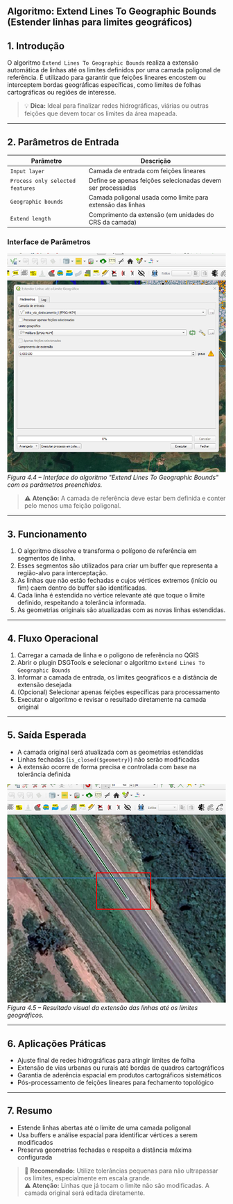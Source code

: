 ## Algoritmo: Extend Lines To Geographic Bounds (Estender linhas para limites geográficos)

## 1. Introdução

O algoritmo `Extend Lines To Geographic Bounds` realiza a extensão automática de linhas até os limites definidos por uma camada poligonal de referência. É utilizado para garantir que feições lineares encostem ou interceptem bordas geográficas específicas, como limites de folhas cartográficas ou regiões de interesse.

> 💡 **Dica:** Ideal para finalizar redes hidrográficas, viárias ou outras feições que devem tocar os limites da área mapeada.

---

## 2. Parâmetros de Entrada

| Parâmetro             | Descrição                                                                 |
|-----------------------|---------------------------------------------------------------------------|
| `Input layer`         | Camada de entrada com feições lineares                                    |
| `Process only selected features` | Define se apenas feições selecionadas devem ser processadas         |
| `Geographic bounds`   | Camada poligonal usada como limite para extensão das linhas               |
| `Extend length`       | Comprimento da extensão (em unidades do CRS da camada)                    |

### Interface de Parâmetros

![Interface Extend Lines](./assets/modulo-04/img-config-extend-lines.png)  
*Figura 4.4 – Interface do algoritmo "Extend Lines To Geographic Bounds" com os parâmetros preenchidos.*

> ⚠️ **Atenção:** A camada de referência deve estar bem definida e conter pelo menos uma feição poligonal.

---

## 3. Funcionamento

1. O algoritmo dissolve e transforma o polígono de referência em segmentos de linha.
2. Esses segmentos são utilizados para criar um buffer que representa a região-alvo para interceptação.
3. As linhas que não estão fechadas e cujos vértices extremos (início ou fim) caem dentro do buffer são identificadas.
4. Cada linha é estendida no vértice relevante até que toque o limite definido, respeitando a tolerância informada.
5. As geometrias originais são atualizadas com as novas linhas estendidas.

---

## 4. Fluxo Operacional

1. Carregar a camada de linha e o polígono de referência no QGIS  
2. Abrir o plugin DSGTools e selecionar o algoritmo `Extend Lines To Geographic Bounds`  
3. Informar a camada de entrada, os limites geográficos e a distância de extensão desejada  
4. (Opcional) Selecionar apenas feições específicas para processamento  
5. Executar o algoritmo e revisar o resultado diretamente na camada original  

---

## 5. Saída Esperada

- A camada original será atualizada com as geometrias estendidas  
- Linhas fechadas (`is_closed($geometry)`) não serão modificadas  
- A extensão ocorre de forma precisa e controlada com base na tolerância definida

![Resultado da extensão](./assets/modulo-04/img-result-extend-lines.png)  
*Figura 4.5 – Resultado visual da extensão das linhas até os limites geográficos.*

---

## 6. Aplicações Práticas

- Ajuste final de redes hidrográficas para atingir limites de folha  
- Extensão de vias urbanas ou rurais até bordas de quadros cartográficos  
- Garantia de aderência espacial em produtos cartográficos sistemáticos  
- Pós-processamento de feições lineares para fechamento topológico

---

## 7. Resumo

- Estende linhas abertas até o limite de uma camada poligonal  
- Usa buffers e análise espacial para identificar vértices a serem modificados  
- Preserva geometrias fechadas e respeita a distância máxima configurada

> 🔹 **Recomendado:** Utilize tolerâncias pequenas para não ultrapassar os limites, especialmente em escala grande.  
> ⚠️ **Atenção:** Linhas que já tocam o limite não são modificadas. A camada original será editada diretamente.
